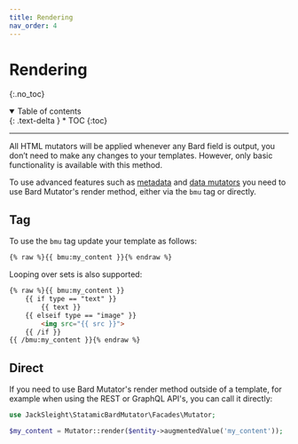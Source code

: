```yaml
---
title: Rendering
nav_order: 4
---
```


# Rendering
{:.no_toc}

<details open markdown="block">
  <summary>
      Table of contents
  </summary>
  {: .text-delta }
* TOC
{:toc}
</details>

---

All HTML mutators will be applied whenever any Bard field is output, you don’t need to make any changes to your templates. However, only basic functionality is available with this method.

To use advanced features such as [metadata](mutators.html#metadata) and [data mutators](mutators.html#data-mutators) you need to use Bard Mutator's render method, either via the `bmu` tag or directly.

## Tag

To use the `bmu` tag update your template as follows:

```html
{% raw %}{{ bmu:my_content }}{% endraw %}
```

Looping over sets is also supported:

```html
{% raw %}{{ bmu:my_content }}
    {{ if type == "text" }}
        {{ text }}
    {{ elseif type == "image" }}
        <img src="{{ src }}">
    {{ /if }}
{{ /bmu:my_content }}{% endraw %}
```

## Direct

If you need to use Bard Mutator's render method outside of a template, for example when using the REST or GraphQL API's, you can call it directly:

```php
use JackSleight\StatamicBardMutator\Facades\Mutator;

$my_content = Mutator::render($entity->augmentedValue('my_content'));
```